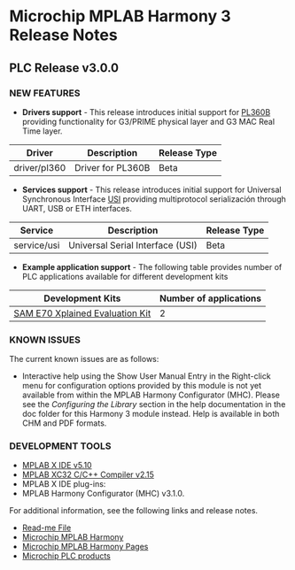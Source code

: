 # Microchip MPLAB Harmony 3 Release Notes
## PLC Release v3.0.0
### NEW FEATURES

- **Drivers support** - This release introduces initial support for [PL360B](https://www.microchip.com/wwwproducts/en/PL360B) providing functionality for G3/PRIME physical layer and G3 MAC Real Time layer.

| Driver | Description | Release Type |
|---|---|---|
| driver/pl360 | Driver for PL360B | Beta |


- **Services support** - This release introduces initial support for Universal Synchronous Interface [USI](https://www.microchip.com/wwwproducts/en/PL360B) providing multiprotocol serialización through UART, USB or ETH interfaces.

| Service | Description | Release Type |
|---|---|---|
| service/usi | Universal Serial Interface (USI) | Beta |


- **Example application support** - The following table provides number of PLC applications available for different development kits

| Development Kits | Number of applications |
| --- | --- |
| [SAM E70 Xplained Evaluation Kit](https://www.microchip.com/developmenttools/ProductDetails/atsame70-xpld) | 2 |

### KNOWN ISSUES

The current known issues are as follows:

* Interactive help using the Show User Manual Entry in the Right-click menu for configuration options provided by this module is not yet available from within the MPLAB Harmony Configurator (MHC).  Please see the *Configuring the Library* section in the help documentation in the doc folder for this Harmony 3 module instead.  Help is available in both CHM and PDF formats.

### DEVELOPMENT TOOLS

* [MPLAB X IDE v5.10](https://www.microchip.com/mplab/mplab-x-ide)
* [MPLAB XC32 C/C++ Compiler v2.15](https://www.microchip.com/mplab/compilers)
* MPLAB X IDE plug-ins:
 * MPLAB Harmony Configurator (MHC) v3.1.0.

For additional information, see the following links and release notes.
* [Read-me File](./readme.md)
* [Microchip MPLAB Harmony](https://www.microchip.com/mplab/mplab-harmony)
* [Microchip MPLAB Harmony Pages](https://microchip-mplab-harmony.github.io/)
* [Microchip PLC products](https://www.microchip.com/design-centers/smart-energy-products/power-line-communications)